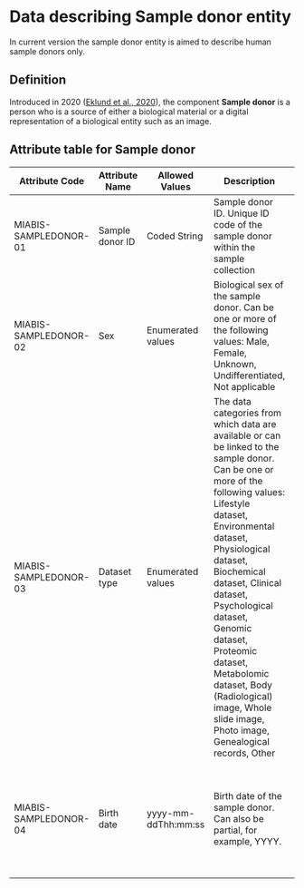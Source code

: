 # Data describing Sample donor entity
In current version the sample donor entity is aimed to describe human sample donors only.

## Definition

Introduced in 2020 ([Eklund et al., 2020](https://www.liebertpub.com/doi/10.1089/bio.2019.0129)), the component <strong>Sample donor</strong> is a person who is a source of either a biological material or a digital representation of a biological entity such as an image. 

## Attribute table for Sample donor

| Attribute Code| Attribute Name| Allowed Values| Description| Constraints| Cardinality|
|---|---|---|---|---|---|
| MIABIS-SAMPLEDONOR-01 | Sample donor ID | Coded String | Sample donor ID. Unique ID code of the sample donor within the sample collection | Pseudonymized, alphanumeric | 1 |
| MIABIS-SAMPLEDONOR-02 | Sex | Enumerated values | Biological sex of the sample donor. Can be one or more of the following values: Male, Female, Unknown, Undifferentiated, Not applicable | | 1 |
| MIABIS-SAMPLEDONOR-03 | Dataset type | Enumerated values | The data categories from which data are available or can be linked to the sample donor. Can be one or more of the following values: Lifestyle dataset, Environmental dataset, Physiological dataset, Biochemical dataset, Clinical dataset, Psychological dataset, Genomic dataset, Proteomic dataset, Metabolomic dataset, Body (Radiological) image, Whole slide image, Photo image, Genealogical records, Other || 0...n|
| MIABIS-SAMPLEDONOR-04 | Birth date | yyyy-mm-ddThh:mm:ss | Birth date of the sample donor. Can also be partial, for example, YYYY.| ISO-standard 8601. Date of birth is required when Event date (MIABIS-EVENT-02) is used, otherwise partial date, as in birth year, can be used | 0 |
